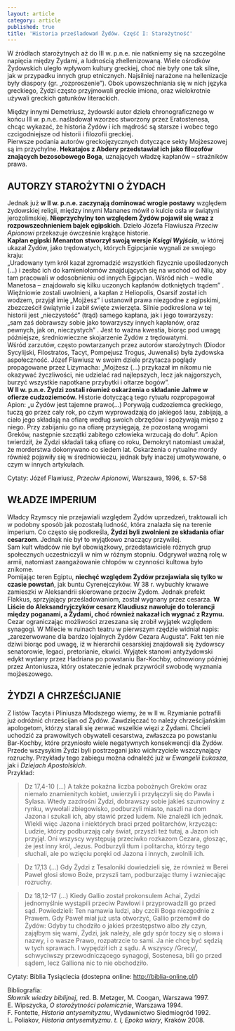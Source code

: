 ```yaml
---
layout: article
category: article
published: true
title: 'Historia prześladowań Żydów. Część I: Starożytność'
---
```

W źródłach starożytnych aż do III w. p.n.e. nie natkniemy się na szczególne napięcia między Żydami, a ludnością zhellenizowaną. Wiele ośrodków Żydowskich uległo wpływom kultury greckiej, choć nie były one tak silne, jak w przypadku innych grup etnicznych. Najsilniej narażone na hellenizacje były diaspory (gr. „rozproszenie”). Obok upowszechniania się w nich języka greckiego, Żydzi często przyjmowali greckie imiona, oraz wielokrotnie używali greckich gatunków literackich.        
<!--more-->   
Między innymi Demetriusz, żydowski autor dzieła chronograficznego w końcu III w. p.n.e. naśladował wzorzec stworzony przez Eratostenesa, chcąc wykazać, że historia Żydów i ich mądrość są starsze i wobec tego czcigodniejsze od historii i filozofii greckiej.     
Pierwsze podania autorów greckojęzycznych dotyczące sekty Mojżeszowej są im przychylne. **Hekatajos z Abdery przedstawiał ich jako filozofów znających bezosobowego Boga**, uznających władzę kapłanów – strażników prawa.    

## AUTORZY STAROŻYTNI O ŻYDACH
Jednak już **w II w. p.n.e. zaczynają dominować wrogie postawy** względem żydowskiej religii, między innymi Mananes mówił o kulcie osła w świątyni jerozolimskiej. **Nieprzychylny ton względem Żydów pojawił się wraz z rozpowszechnieniem bajek egipskich**. Dzieło Józefa Flawiusza _Przeciw Apionowi_ przekazuje ówcześnie krążące historie.       
**Kapłan egipski Menanton stworzył swoją wersje _Księgi Wyjścia_**, w której ukazał Żydów, jako trędowatych, których Egipcjanie wygnali ze swojego kraju:    
„Uradowany tym król kazał zgromadzić wszystkich fizycznie upośledzonych (…) i zesłać ich do kamieniołomów znajdujących się na wschód od Nilu, aby tam pracowali w odosobnieniu od innych Egipcjan. Wśród nich – wedle Manetosa – znajdowało się kilku uczonych kapłanów dotkniętych trądem” .         
Więźniowie zostali uwolnieni, a kapłan z Heliopolis, Osarsif został ich wodzem, przyjął imię „Mojżesz” i ustanowił prawa niezgodne z egipskimi, zbezcześcił świątynie i zabił święte zwierzęta. Silnie podkreślona w tej historii jest „nieczystość” (trąd) samego kapłana, jak i jego towarzyszy: „sam zaś dobrawszy sobie jako towarzyszy innych kapłanów, oraz pewnych, jak on, nieczystych” . Jest to ważna kwestia, biorąc pod uwagę późniejsze, średniowieczne skojarzenie Żydów z trędowatymi.         
Wśród zarzutów, często powtarzanych przez autorów starożytnych (Diodor Sycylijski, Filostratos, Tacyt, Pompejusz Trogus, Juwenalis) była żydowska aspołeczność. Józef Flawiusz w swoim dziele przytacza poglądy propagowane przez Lizymacha: „Mojżesz (...) przykazał im nikomu nie okazywać życzliwości, nie udzielać rad najlepszych, lecz jak najgorszych, burzyć wszystkie napotkane przybytki i ołtarze bogów”.          
**W II w. p.n.e. Żydzi zostali również oskarżenia o składanie Jahwe w ofierze cudzoziemców.** Historie dotyczącą tego rytuału rozpropagował Apion: „u Żydów jest tajemne prawo(…) Porywają cudzoziemca greckiego, tuczą go przez cały rok, po czym wyprowadzają do jakiegoś lasu, zabijają, a ciało jego składają na ofiarę według swoich obrzędów i spożywają mięso z niego. Przy zabijaniu go na ofiarę przysięgają, że pozostaną wrogami Greków, następnie szczątki zabitego człowieka wrzucają do dołu”. Apion twierdził, że Żydzi składali taką ofiarę co roku, Demokryt natomiast uważał, że morderstwa dokonywano co siedem lat.       Oskarżenia o rytualne mordy również pojawiły się w średniowieczu, jednak były inaczej umotywowane, o czym w innych artykułach.       

Cytaty: Józef Flawiusz, _Przeciw Apionowi_, Warszawa, 1996, s. 57-58 

## WŁADZE IMPERIUM
Władcy Rzymscy nie przejawiali względem Żydów uprzedzeń, traktowali ich w podobny sposób jak pozostałą ludność, która znalazła się na terenie imperium. Co często się podkreśla, **Żydzi byli zwolnieni ze składania ofiar cesarzom**. Jednak nie był to wyjątkowo znaczący przywilej.       
Sam kult władców nie był obowiązkowy, przedstawiciele różnych grup społecznych uczestniczyli w nim w różnym stopniu. Odgrywał ważną rolę w armii, natomiast zaangażowanie chłopów w czynności kultowa było znikome.      
Pomijając teren Egiptu, **niechęć względem Żydów przejawiała się tylko w czasie powstań**, jak buntu Cyrenejczyków. W 38 r. wybuchły krwawe zamieszki w Aleksandrii skierowane przeciw Żydom. Jednak prefekt Flakkus, sprzyjający prześladowaniom, został wygnany przez cesarza. **W Liście do Aleksandryjczyków cesarz Klaudiusz nawołuje do tolerancji między poganami, a Żydami, choć również nakazał ich wygnać z Rzymu.** Cezar ograniczając możliwości zrzeszana się zrobił wyjątek względem synagogi. W Milecie w ruinach teatru w pierwszym rzędzie widniał napis: „zarezerwowane dla bardzo lojalnych Żydów Cezara Augusta”. Fakt ten nie dziwi biorąc pod uwagę, iż w hierarchii cesarskiej znajdowali się żydowscy senatorowie, legaci, pretorianie, ekwici. Wyjątek stanowi antyżydowski edykt wydany przez Hadriana po powstaniu Bar-Kochby, odnowiony później przez Antoniusza, który ostatecznie jednak przywrócił swobodę wyznania mojżeszowego.

## ŻYDZI A CHRZEŚCIJANIE
Z listów Tacyta i Pliniusza Młodszego wiemy, że w II w. Rzymianie potrafili już odróżnić chrześcijan od Żydów. Zawdzięczać to należy chrześcijańskim apologetom, którzy starali się zerwać wszelkie więzi z Żydami. Chcieli uchodzić za prawowitych obywateli cesarstwa, zwłaszcza po powstaniu Bar-Kochby, które przyniosło wiele negatywnych konsekwencji dla Żydów. Przede wszysykim Żydzi byli postrzegani jako wichrzyciele wszczynający rozruchy.     Przykłady tego zabiegu można odnaleźć już w _Ewangelii Łukasza_, jak i _Dziejach Apostolskich_.      
Przykład:       
> Dz 17,4-10 (…) A także pokaźna liczba pobożnych Greków oraz niemało znamienitych kobiet, uwierzyli i przyłączyli się do Pawła i Sylasa. Wtedy zazdrośni Żydzi, dobrawszy sobie jakieś szumowiny z rynku, wywołali zbiegowisko, podburzyli miasto, naszli na dom Jazona i szukali ich, aby stawić przed ludem. Nie znaleźli ich jednak. Wlekli więc Jazona i niektórych braci przed politarchów, krzycząc: Ludzie, którzy podburzają cały świat, przyszli też tutaj, a Jazon ich przyjął. Oni wszyscy występują przeciwko rozkazom Cezara, głosząc, że jest inny król, Jezus. Podburzyli tłum i politarcha, którzy tego słuchali, ale po wzięciu poręki od Jazona i innych, zwolnili ich.

> Dz 17,13 (...) Gdy Żydzi z Tesaloniki dowiedzieli się, że również w Berei Paweł głosi słowo Boże, przyszli tam, podburzając tłumy i wzniecając rozruchy.

> Dz 18,12-17 (...) Kiedy Gallio został prokonsulem Achai, Żydzi jednomyślnie wystąpili przeciw Pawłowi i przyprowadzili go przed sąd. Powiedzieli: Ten namawia ludzi, aby czcili Boga niezgodnie z Prawem. Gdy Paweł miał już usta otworzyć, Gallio przemówił do Żydów: Gdyby tu chodziło o jakieś przestępstwo albo zły czyn, zająłbym się wami, Żydzi, jak należy, ale gdy spór toczy się o słowa i nazwy, i o wasze Prawo, rozpatrzcie to sami. Ja nie chcę być sędzią w tych sprawach. I wypędził ich z sądu. A wszyscy /Grecy/, schwyciwszy przewodniczącego synagogi, Sostenesa, bili go przed sądem, lecz Galliona nic to nie obchodziło.      

Cytaty: Biblia Tysiąclecia (dostepna online: http://biblia-online.pl/)
       
Bibliografia:     
_Słownik wiedzy biblijnej_, red. B. Metzger, M. Coogan,  Warszawa 1997.     
E. Wipszycka, _O starożytności polemicznie_, Warszawa 1994.      
F. Fontette, _Historia antysemityzmu_, Wydawnictwo Siedmiogród 1992.      
L. Poliakov, _Historia antysemityzmu. t. I, Epoka wiary_, Kraków 2008.
